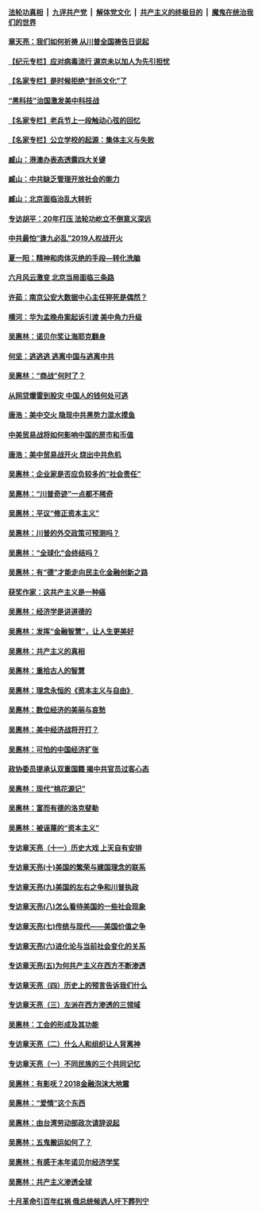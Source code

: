 

####  [法轮功真相](../../../../basic/blob/master/README.md?t=06050201) &nbsp;|&nbsp; [九评共产党](../../../../9ping.md/blob/master/README.md?t=06050201) &nbsp;|&nbsp; [解体党文化](../../../../jtdwh.md/blob/master/README.md?t=06050201)  &nbsp;|&nbsp; [共产主义的终极目的](../../../../gczydzjmd.md/blob/master/README.md?t=06050201) &nbsp;|&nbsp; [魔鬼在统治我们的世界](../../../../mgztzwmdsj.md/blob/master/README.md?t=06050201) 

#### [章天亮：我们如何祈祷 从川普全国祷告日说起](../pages/nsc423/n11944627.md?t=06050201) 

#### [【纪元专栏】应对病毒流行 渥京未以加人为先引担忧](../pages/nsc423/n11875714.md?t=06050201) 

#### [【名家专栏】是时候拒绝“封杀文化”了](../pages/nsc423/n11814093.md?t=06050201) 

#### [“黑科技”治国激发美中科技战](../pages/nsc423/n11638056.md?t=06050201) 

#### [【名家专栏】老兵节上一段触动心弦的回忆](../pages/nsc423/n11646016.md?t=06050201) 

#### [【名家专栏】公立学校的起源：集体主义与失败](../pages/nsc423/n11601833.md?t=06050201) 

#### [臧山：港澳办表态透露四大关键](../pages/nsc423/n11421628.md?t=06050201) 

#### [臧山：中共缺乏管理开放社会的能力](../pages/nsc423/n11407457.md?t=06050201) 

#### [臧山：北京面临治乱大转折](../pages/nsc423/n11406895.md?t=06050201) 

#### [专访胡平：20年打压 法轮功屹立不倒意义深远](../pages/nsc423/n11398800.md?t=06050201) 

#### [中共最怕“逢九必乱”2019人权战开火](../pages/nsc423/n11385248.md?t=06050201) 

#### [夏一阳：精神和肉体灭绝的手段—转化洗脑](../pages/nsc423/n11368250.md?t=06050201) 

#### [六月风云激变 北京当局面临三条路](../pages/nsc423/n11313668.md?t=06050201) 

#### [许茹：南京公安大数据中心主任猝死是偶然？](../pages/nsc423/n11064744.md?t=06050201) 

#### [横河：华为孟晚舟案起诉引渡 美中角力升级](../pages/nsc423/n11027230.md?t=06050201) 

#### [吴惠林：诺贝尔奖让海耶克翻身](../pages/nsc423/n10890049.md?t=06050201) 

#### [何坚：逃逃逃 逃离中国与逃离中共](../pages/nsc423/n10592891.md?t=06050201) 

#### [吴惠林：“商战”何时了？](../pages/nsc423/n10573558.md?t=06050201) 

#### [从网贷爆雷到股灾 中国人的钱何处可逃](../pages/nsc423/n10572800.md?t=06050201) 

#### [唐浩：美中交火 隐现中共黑势力混水摸鱼](../pages/nsc423/n10544040.md?t=06050201) 

#### [中美贸易战将如何影响中国的房市和币值](../pages/nsc423/n10543697.md?t=06050201) 

#### [唐浩：美中贸易战开火 烧出中共危机](../pages/nsc423/n10540126.md?t=06050201) 

#### [吴惠林：企业家是否应负较多的“社会责任”](../pages/nsc423/n10535022.md?t=06050201) 

#### [吴惠林：“川普奇迹”一点都不稀奇](../pages/nsc423/n10512808.md?t=06050201) 

#### [吴惠林：平议“修正资本主义”](../pages/nsc423/n10495724.md?t=06050201) 

#### [吴惠林：川普的外交政策可预测吗？](../pages/nsc423/n10462387.md?t=06050201) 

#### [吴惠林：“全球化”会终结吗？](../pages/nsc423/n10452838.md?t=06050201) 

#### [吴惠林：有“德”才能走向民主化金融创新之路](../pages/nsc423/n10432292.md?t=06050201) 

#### [获奖作家：这共产主义是一种癌](../pages/nsc423/n10431541.md?t=06050201) 

#### [吴惠林：经济学是讲道德的](../pages/nsc423/n10398014.md?t=06050201) 

#### [吴惠林：发挥“金融智慧”，让人生更美好](../pages/nsc423/n10375019.md?t=06050201) 

#### [吴惠林：共产主义的真相](../pages/nsc423/n10351394.md?t=06050201) 

#### [吴惠林：重拾古人的智慧](../pages/nsc423/n10337691.md?t=06050201) 

#### [吴惠林：理念永恒的《资本主义与自由》](../pages/nsc423/n10316274.md?t=06050201) 

#### [吴惠林：数位经济的美丽与哀愁](../pages/nsc423/n10292946.md?t=06050201) 

#### [吴惠林：美中经济战将开打？](../pages/nsc423/n10258825.md?t=06050201) 

#### [吴惠林：可怕的中国经济扩张](../pages/nsc423/n10219147.md?t=06050201) 

#### [政协委员提承认双重国籍 揭中共官员过客心态](../pages/nsc423/n10208809.md?t=06050201) 

#### [吴惠林：现代“桃花源记”](../pages/nsc423/n10185234.md?t=06050201) 

#### [吴惠林：富而有德的洛克斐勒](../pages/nsc423/n10142264.md?t=06050201) 

#### [吴惠林：被诬蔑的“资本主义”](../pages/nsc423/n10124816.md?t=06050201) 

#### [专访章天亮（十一）历史大戏 上天自有安排](../pages/nsc423/n10094905.md?t=06050201) 

#### [专访章天亮(十)美国的繁荣与建国理念的联系](../pages/nsc423/n10094899.md?t=06050201) 

#### [专访章天亮(九)美国的左右之争和川普执政](../pages/nsc423/n10094889.md?t=06050201) 

#### [专访章天亮(八)怎么看待美国的一些社会现象](../pages/nsc423/n10094857.md?t=06050201) 

#### [专访章天亮(七)传统与现代——美国价值之争](../pages/nsc423/n10093140.md?t=06050201) 

#### [专访章天亮(六)进化论与当前社会变化的关系](../pages/nsc423/n10092036.md?t=06050201) 

#### [专访章天亮(五)为何共产主义在西方不断渗透](../pages/nsc423/n10083620.md?t=06050201) 

#### [专访章天亮（四）历史上的预言告诉我们什么](../pages/nsc423/n10083606.md?t=06050201) 

#### [专访章天亮（三）左派在西方渗透的三领域](../pages/nsc423/n10081115.md?t=06050201) 

#### [吴惠林：工会的形成及其功能](../pages/nsc423/n10080633.md?t=06050201) 

#### [专访章天亮（二）什么人和组织让人背离神](../pages/nsc423/n10076637.md?t=06050201) 

#### [专访章天亮（一）不同民族的三个共同记忆](../pages/nsc423/n10074188.md?t=06050201) 

#### [吴惠林：有影呒？2018金融泡沫大地震](../pages/nsc423/n10040534.md?t=06050201) 

#### [吴惠林：“爱情”这个东西](../pages/nsc423/n10019423.md?t=06050201) 

#### [吴惠林：由台湾劳动部政次请辞说起](../pages/nsc423/n9979679.md?t=06050201) 

#### [吴惠林：五鬼搬运如何了？](../pages/nsc423/n9925338.md?t=06050201) 

#### [吴惠林：有感于本年诺贝尔经济学奖](../pages/nsc423/n9871883.md?t=06050201) 

#### [吴惠林：共产主义渗透全球](../pages/nsc423/n9812748.md?t=06050201) 

#### [十月革命引百年红祸 俄总统候选人吁下葬列宁](../pages/nsc423/n9810182.md?t=06050201) 

